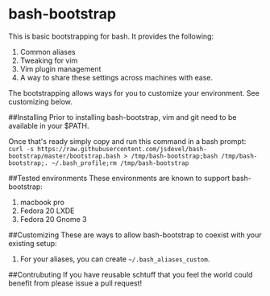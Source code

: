 bash-bootstrap
===================
This is basic bootstrapping for bash.  It provides the following:

1. Common aliases
2. Tweaking for vim
3. Vim plugin management
4. A way to share these settings across machines with ease.

The bootstrapping allows ways for you to customize your environment.  See customizing
below.

##Installing
Prior to installing bash-bootstrap, vim and git need to be available in your $PATH.

Once that's ready simply copy and run this command in a
bash prompt:
`curl -s https://raw.githubusercontent.com/jsdevel/bash-bootstrap/master/bootstrap.bash > /tmp/bash-bootstrap;bash /tmp/bash-bootstrap;. ~/.bash_profile;rm /tmp/bash-bootstrap`

##Tested environments
These environments are known to support bash-bootstrap:
1. macbook pro
2. Fedora 20 LXDE
3. Fedora 20 Gnome 3

##Customizing
These are ways to allow bash-bootstrap to coexist with your existing setup:
1. For your aliases, you can create `~/.bash_aliases_custom`.

##Contrubuting
If you have reusable schtuff that you feel the world could benefit from please issue
a pull request!
